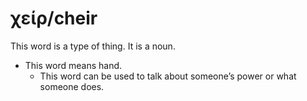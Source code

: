 # χείρ/cheir
This word is a type of thing. It is a noun.

* This word means hand.
    * This word can be used to talk about someone’s power or what someone does.
